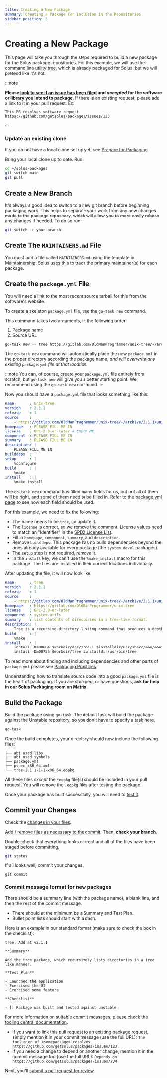 ```yaml
---
title: Creating a New Package
summary: Creating a Package For Inclusion in the Repositories
sidebar_position: 3
---
```


# Creating a New Package

This page will take you through the steps required to build a new package for the Solus package repositories. For this example, we will use the command line utility [tree](https://gitlab.com/OldManProgrammer/unix-tree), which is already packaged for Solus, but we will pretend like it's not.

:::note

**Please [look to see if an issue has been filed](https://github.com/getsolus/packages/issues?q=label%3A%22Package+Request%22) and _accepted_ for the software or library you intend to package**. If there is an existing request, please add a link to it in your pull request. Ex:

```
This PR resolves software request https://github.com/getsolus/packages/issues/123
```

:::

### Update an existing clone

If you do not have a local clone set up yet, see [Prepare for Packaging](prepare-for-packaging.md#fork-the-getsoluspackages-repository)

Bring your local clone up to date. Run:

```bash
cd ~/solus-packages
git switch main
git pull
```

## Create a New Branch

It's always a good idea to switch to a new git branch before beginning packaging work. This helps to separate your work from any new changes made to the package repository, which will allow you to more easily rebase any changes if needed. To do so run:

```bash
git switch -c your-branch
```

## Create The `MAINTAINERS.md` File

You must add a file called `MAINTAINERS.md` using the template in [Maintainership](procedures/maintainership.md). Solus uses this to track the primary maintainer(s) for each package.

## Create the `package.yml` File

You will need a link to the most recent source tarball for this from the software's website.

To create a skeleton `package.yml` file, use the `go-task new` command.

This command takes two arguments, in the following order:

1. Package name
2. Source URL

```bash
go-task new -- tree https://gitlab.com/OldManProgrammer/unix-tree/-/archive/2.1.1/unix-tree-2.1.1.tar.gz
```

The `go-task new` command will automatically place the new `package.yml` in the proper directory according the package name, _and will overwrite any existing `package.yml` file at that location_.

:::note
You can, of course, create your `package.yml` file entirely from scratch, but `go-task new` will give you a better starting point. We recommend using the `go-task new` command.
:::

Now you should have a `package.yml` file that looks something like this:

<!-- prettier-ignore -->
```yaml
name       : unix-tree
version    : 2.1.1
release    : 1
source     :
    - https://gitlab.com/OldManProgrammer/unix-tree/-/archive/2.1.1/unix-tree-2.1.1.tar.gz : bcd2a0327ad40592a9c43e09a4d2ef834e6f17aa9a59012a5fb1007950b5eced
homepage   : PLEASE FILL ME IN
license    : GPL-2.0-or-later # CHECK ME
component  : PLEASE FILL ME IN
summary    : PLEASE FILL ME IN
description: |
    PLEASE FILL ME IN
builddeps  :
setup      : |
    %configure
build      : |
    %make
install    : |
    %make_install
```

The `go-task new` command has filled many fields for us, but not all of them will be right, and some of them need to be filled in. Refer to the [package.yml page](docs/packaging/package.yml.md) to see how each field should be used.

For this example, we need to fix the following:

- The name needs to be `tree`, so update it.
- The `license` is correct, so we remove the comment. License values need to match an "Identifier" in the [SPDX License List](https://spdx.org/licenses/).
- Fill in `homepage`, `component`, `summary`, and `description`.
- Remove `builddeps`. This package has no build dependencies beyond the ones already available for every package (the `system.devel` packages).
- The `setup` step is not required, remove it.
- In the `install` key, we can't use the `%make_install` macro for this package. The files are installed in their correct locations individually.

After updating the file, it will now look like:

<!-- prettier-ignore -->
```yaml
name       : tree
version    : 2.1.1
release    : 1
source     :
    - https://gitlab.com/OldManProgrammer/unix-tree/-/archive/2.1.1/unix-tree-2.1.1.tar.gz : bcd2a0327ad40592a9c43e09a4d2ef834e6f17aa9a59012a5fb1007950b5eced
homepage   : https://gitlab.com/OldManProgrammer/unix-tree
license    : GPL-2.0-or-later
component  : system.utils
summary    : list contents of directories in a tree-like format.
description: |
    Tree is a recursive directory listing command that produces a depth indented listing of files, which is colorized ala dircolors if the LS_COLORS environment variable is set and output is to tty
build      : |
    %make
install    : |
    install -Dm00664 $workdir/doc/tree.1 $installdir/usr/share/man/man1/tree.1
    install -Dm00755 $workdir/tree $installdir/usr/bin/tree
```

To read more about finding and including dependencies and other parts of `package.yml` please see [Packaging Practices](packaging-practices.md).

Understanding how to translate source code into a good `package.yml` file is the heart of packaging. If you are stumped, or have questions, **ask for help in our Solus Packaging room on [Matrix](/docs/user/contributing/getting-involved#matrix-chat).**

## Build the Package

Build the package using `go-task`. The default task will build the package against the Unstable repository, so you don't have to specify a task here.

```bash
go-task
```

Once the build completes, your directory should now include the following files:

```text
├── abi_used_libs
├── abi_used_symbols
├── package.yml
├── pspec_x86_64.xml
└── tree-2.1.1-1-1-x86_64.eopkg
```

All these files _except_ the `*eopkg` file(s) should be included in your pull request. You will remove the `.eopkg` files after testing the package.

Once your package has built successfully, you will need to [test it](testing-a-package).

## Commit your Changes

Check the [changes in your files](git-basics#check-the-changes-in-your-files).

[Add / remove files as necessary to the commit](git-basics.md). Then, **check your branch**.

Double-check that everything looks correct and all of the files have been staged before committing.

```bash
git status
```

If all looks well, commit your changes.

```bash
git commit
```

### Commit message format for new packages

There should be a summary line (with the package name), a blank line, and then the rest of the commit message.

- There should at the minimum be a Summary and Test Plan.
- Bullet point lists should start with a dash.

Here is an example in our standard format (make sure to check the box in the checklist):

```
tree: Add at v2.1.1

**Summary**

Add the tree package, which recursively lists directories in a tree like manner.

**Test Plan**

- Launched the application
- Exercised the UI
- Exercised some feature

**Checklist**

- [] Package was built and tested against unstable
```

For more information on suitable commit messages, please check the [tooling central documentation](https://github.com/solus-project/tooling-central/blob/master/README.rst#using-git).

- If you want to link this pull request to an existing package request, simply mention it in your commit message (use the full URL): `The inclusion of <somepackage> resolves https://github.com/getsolus/packages/issues/123`
- If you need a change to depend on another change, mention it in the commit message too (use the full URL): `Depends on https://github.com/getsolus/packages/issues/234`

Next, you'll [submit a pull request for review](submitting-a-pull-request.mdx).
